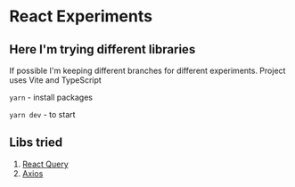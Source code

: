 # React Experiments

## Here I'm trying different libraries

If possible I'm keeping different branches for different experiments.
Project uses Vite and TypeScript


`yarn` - install packages

`yarn dev` - to start

## Libs tried

1. [React Query](https://tanstack.com/query/v4)
2. [Axios](https://github.com/axios/axios)
